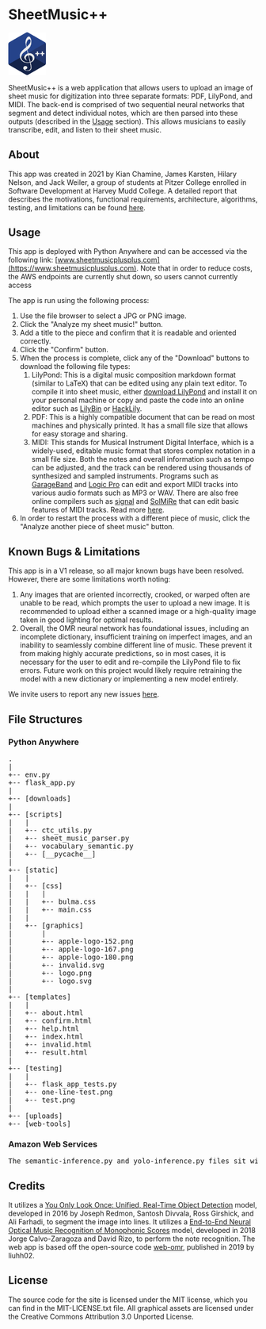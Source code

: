 # SheetMusic++
<img src="static/graphics/logo.png" alt="SheetMusic++ logo" width="15%"/>

SheetMusic++ is a web application that allows users to upload an image of sheet music for digitization into three separate formats: PDF, LilyPond, and MIDI. The back-end is comprised of two sequential neural networks that segment and detect individual notes, which are then parsed into these outputs (described in the [Usage](##Usage) section). This allows musicians to easily transcribe, edit, and listen to their sheet music.

## About
This app was created in 2021 by Kian Chamine, James Karsten, Hilary Nelson, and Jack Weiler, a group of students at Pitzer College enrolled in Software Development at Harvey Mudd College. A detailed report that describes the motivations, functional requirements, architecture, algorithms, testing, and limitations can be found [here]().

## Usage
This app is deployed with Python Anywhere and can be accessed via the following link: [www.sheetmusicplusplus.com](https://www.sheetmusicplusplus.com). Note that in order to reduce costs, the AWS endpoints are currently shut down, so users cannot currently access 

The app is run using the following process:
1. Use the file browser to select a JPG or PNG image.
1. Click the "Analyze my sheet music!" button.
1. Add a title to the piece and confirm that it is readable and oriented correctly.
1. Click the "Confirm" button.
1. When the process is complete, click any of the "Download" buttons to download the following file types:
    1. LilyPond: This is a digital music composition markdown format (similar to LaTeX) that can be edited using any plain text editor. To compile it into sheet music, either [download LilyPond](http://lilypond.org/download.html) and install it on your personal machine or copy and paste the code into an online editor such as [LilyBin](http://lilybin.com) or [HackLily](https://hacklily.org).
    1. PDF: This is a highly compatible document that can be read on most machines and physically printed. It has a small file size that allows for easy storage and sharing.
    1. MIDI: This stands for Musical Instrument Digital Interface, which is a widely-used, editable music format that stores complex notation in a small file size. Both the notes and overall information such as tempo can be adjusted, and the track can be rendered using thousands of synthesized and sampled instruments. Programs such as [GarageBand](https://www.apple.com/mac/garageband) and [Logic Pro](https://www.apple.com/logic-pro) can edit and export MIDI tracks into various audio formats such as MP3 or WAV. There are also free online compilers such as [signal](https://signal.vercel.app) and [SolMiRe](https://solmire.com/midieditor) that can edit basic features of MIDI tracks. Read more [here](https://blog.landr.com/what-is-midi).
1. In order to restart the process with a different piece of music, click the "Analyze another piece of sheet music" button.

## Known Bugs & Limitations
This app is in a V1 release, so all major known bugs have been resolved. However, there are some limitations worth noting:
1. Any images that are oriented incorrectly, crooked, or warped often are unable to be read, which prompts the user to upload a new image. It is recommended to upload either a scanned image or a high-quality image taken in good lighting for optimal results.
1. Overall, the OMR neural network has foundational issues, including an incomplete dictionary, insufficient training on imperfect images, and an inability to seamlessly combine different line of music. These prevent it from making highly accurate predictions, so in most cases, it is necessary for the user to edit and re-compile the LilyPond file to fix errors. Future work on this project would likely require retraining the model with a new dictionary or implementing a new model entirely.

We invite users to report any new issues [here](https://github.com/SheetMusic-Team-3/MVP/issues).

## File Structures
### Python Anywhere
<pre>
.
|
+-- env.py
+-- flask_app.py
|
+-- [downloads]
|
+-- [scripts]
|   |
|   +-- ctc_utils.py
|   +-- sheet_music_parser.py
|   +-- vocabulary_semantic.py
|   +-- [__pycache__]
|
+-- [static]
|   |
|   +-- [css]
|   |   |
|   |   +-- bulma.css
|   |   +-- main.css
|   |
|   +-- [graphics]
|       |
|       +-- apple-logo-152.png
|       +-- apple-logo-167.png
|       +-- apple-logo-180.png
|       +-- invalid.svg
|       +-- logo.png
|       +-- logo.svg
|
+-- [templates]
|   |
|   +-- about.html
|   +-- confirm.html
|   +-- help.html
|   +-- index.html
|   +-- invalid.html
|   +-- result.html
|
+-- [testing]
|   |
|   +-- flask_app_tests.py
|   +-- one-line-test.png
|   +-- test.png
|
+-- [uploads]
+-- [web-tools]
</pre>

### Amazon Web Services
<pre>
The semantic-inference.py and yolo-inference.py files sit within their own code folders on an AWS Sagemaker Notebook instance that gets copied over onto the provisioned compute instance for the deployed endpoint. The code folder for the music model includes the semantic-inference.py file as well as a requirements.txt which specifies the module versions for the Compute instance. The code folder for the YOLO model is the yolov5 folder from https://github.com/ultralytics/yolov5, but we replace the detect.py with the yolo-inference.py. When an endpoint is triggered, the inference script is run on the provisioned server.
</pre>

## Credits
It utilizes a [You Only Look Once: Unified, Real-Time Object Detection](https://arxiv.org/abs/1506.02640) model, developed in 2016 by Joseph Redmon, Santosh Divvala, Ross Girshick, and Ali Farhadi, to segment the image into lines. It utilizes a [End-to-End Neural Optical Music Recognition of Monophonic Scores](https://www.mdpi.com/2076-3417/8/4/606/htm) model, developed in 2018 Jorge Calvo-Zaragoza and David Rizo, to perform the note recognition. The web app is based off the open-source code [web-omr](https://github.com/liuhh02/web-omr), published in 2019 by liuhh02.

## License
The source code for the site is licensed under the MIT license, which you can find in the MIT-LICENSE.txt file.
All graphical assets are licensed under the Creative Commons Attribution 3.0 Unported License.
